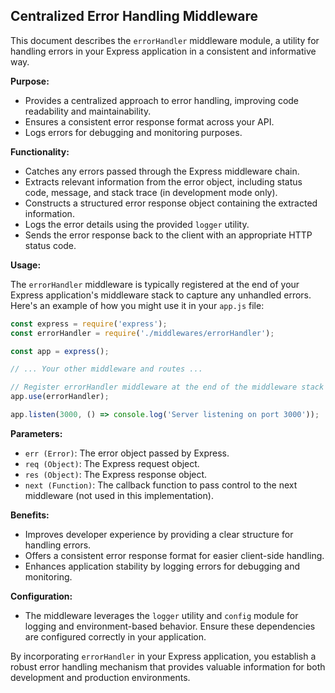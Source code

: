 ## Centralized Error Handling Middleware

This document describes the `errorHandler` middleware module, a utility for handling errors in your Express application in a consistent and informative way.

**Purpose:**

- Provides a centralized approach to error handling, improving code readability and maintainability.
- Ensures a consistent error response format across your API.
- Logs errors for debugging and monitoring purposes.

**Functionality:**

- Catches any errors passed through the Express middleware chain.
- Extracts relevant information from the error object, including status code, message, and stack trace (in development mode only).
- Constructs a structured error response object containing the extracted information.
- Logs the error details using the provided `logger` utility.
- Sends the error response back to the client with an appropriate HTTP status code.

**Usage:**

The `errorHandler` middleware is typically registered at the end of your Express application's middleware stack to capture any unhandled errors. Here's an example of how you might use it in your `app.js` file:

```javascript
const express = require('express');
const errorHandler = require('./middlewares/errorHandler');

const app = express();

// ... Your other middleware and routes ...

// Register errorHandler middleware at the end of the middleware stack
app.use(errorHandler);

app.listen(3000, () => console.log('Server listening on port 3000'));
```

**Parameters:**

- `err (Error)`: The error object passed by Express.
- `req (Object)`: The Express request object.
- `res (Object)`: The Express response object.
- `next (Function)`: The callback function to pass control to the next middleware (not used in this implementation).

**Benefits:**

- Improves developer experience by providing a clear structure for handling errors.
- Offers a consistent error response format for easier client-side handling.
- Enhances application stability by logging errors for debugging and monitoring.

**Configuration:**

- The middleware leverages the `logger` utility and `config` module for logging and environment-based behavior. Ensure these dependencies are configured correctly in your application.

By incorporating `errorHandler` in your Express application, you establish a robust error handling mechanism that provides valuable information for both development and production environments.
